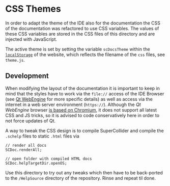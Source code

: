 # CSS Themes

In order to adapt the theme of the IDE also for the documentation the CSS of the documentation was refactored to use CSS variables.
The values of these CSS variables are stored in the CSS files of this directory and are injected with JavaScript.

The active theme is set by setting the variable `scDocsTheme` within the [`localStorage`](https://developer.mozilla.org/en-US/docs/Web/API/Window/localStorage) of the website, which reflects the filename of the `css` files, see `theme.js`.

## Development

When modifying the layout of the documentation it is important to keep in mind that the styles have to work via the `file://` access of the IDE Browser (see [Qt WebEngine](https://doc.qt.io/qt-5/qtwebengine-overview.html) for more specific details) as well as access via the internet in a web server environment (`https://`).
Although the *Qt WebEngine* browser [is based on Chromium](https://wiki.qt.io/QtWebEngine#Relationship_to_Chromium), it does not support all latest CSS and JS tricks, so it is advised to code conservatively here in order to not force updates of Qt.

A way to tweak the CSS design is to compile SuperCollider and compile the `.schelp` files to static `.html` files via

```supercollider
// render all docs
SCDoc.renderAll;

// open folder with compiled HTML docs
SCDoc.helpTargetDir.openOS;
```

Use this directory to try out any tweaks which then have to be back-ported to the `/HelpSource` directory of the repository.
Rinse and repeat til done.
